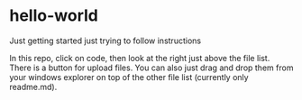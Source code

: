 # hello-world
Just getting started
just trying to follow instructions

In this repo, click on code, then look at the right just above the file list.  There is a button for upload files.  You can also just drag and drop them from your windows explorer on top of the other file list (currently only readme.md).
